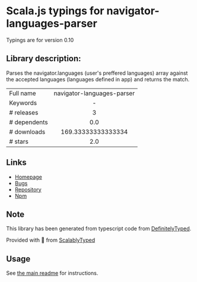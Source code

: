 
# Scala.js typings for navigator-languages-parser

Typings are for version 0.10

## Library description:
Parses the navigator.languages (user's preffered languages) array against the accepted languages (languages defined in app) and returns the match.

|                    |                 |
| ------------------ | :-------------: |
| Full name          | navigator-languages-parser |
| Keywords           | - |
| # releases         | 3 |
| # dependents       | 0.0 |
| # downloads        | 169.33333333333334 |
| # stars            | 2.0 |

## Links
- [Homepage](https://github.com/artka54/navigator-languages-parser#readme)
- [Bugs](https://github.com/artka54/navigator-languages-parser/issues)
- [Repository](https://github.com/artka54/navigator-languages-parser)
- [Npm](https://www.npmjs.com/package/navigator-languages-parser)
    


## Note
This library has been generated from typescript code from [DefinitelyTyped](https://definitelytyped.org).

Provided with :purple_heart: from [ScalablyTyped](https://github.com/oyvindberg/ScalablyTyped)

## Usage
See [the main readme](../../readme.md) for instructions.


